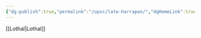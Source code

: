 ```yaml
---
{"dg-publish":true,"permalink":"/upsc/late-harrapan/","dgHomeLink":true,"dgPassFrontmatter":false}
---
```


[[Lothal|Lothal]]